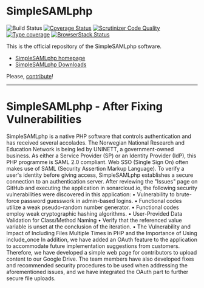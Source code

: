 # SimpleSAMLphp

![Build Status](https://github.com/simplesamlphp/simplesamlphp/workflows/CI/badge.svg?branch=master)
[![Coverage Status](https://codecov.io/gh/simplesamlphp/simplesamlphp/branch/master/graph/badge.svg)](https://codecov.io/gh/simplesamlphp/simplesamlphp)
[![Scrutinizer Code Quality](https://scrutinizer-ci.com/g/simplesamlphp/simplesamlphp/badges/quality-score.png?b=master)](https://scrutinizer-ci.com/g/simplesamlphp/simplesamlphp/?branch=master)
[![Type coverage](https://shepherd.dev/github/simplesamlphp/simplesamlphp/coverage.svg)](https://shepherd.dev/github/simplesamlphp/simplesamlphp)
[![BrowserStack Status](https://automate.browserstack.com/badge.svg?badge_key=LzlCL29sZEVDRXJpdGtxZUdITFA3YjYyUFBBYkVVZDVDcG1YZXRaN2pvTT0tLVhCNzkwVUNGVFVjVFVicUg0R1BNR0E9PQ==--f9efb6f330bd98dd6e3c7b816ac2f0982275a872)](https://automate.browserstack.com/public-build/LzlCL29sZEVDRXJpdGtxZUdITFA3YjYyUFBBYkVVZDVDcG1YZXRaN2pvTT0tLVhCNzkwVUNGVFVjVFVicUg0R1BNR0E9PQ==--f9efb6f330bd98dd6e3c7b816ac2f0982275a872)

This is the official repository of the SimpleSAMLphp software.

* [SimpleSAMLphp homepage](https://simplesamlphp.org)
* [SimpleSAMLphp Downloads](https://simplesamlphp.org/download)

Please, [contribute](CONTRIBUTING.md)!


----------------------------------------------------------------------------------------------------------------------------------------------------------
# SimpleSAMLphp - After Fixing Vulnerabilities

SimpleSAMLphp is a native PHP software that controls authentication and has received several accolades. The Norwegian National Research and Education Network is being led by UNINETT, a government-owned business. As either a Service Provider (SP) or an Identity Provider (IdP), this PHP programme is SAML 2.0 compliant.
Web SSO (Single Sign On) often makes use of SAML (Security Assertion Markup Language). To verify a user's identity before giving access, SimpleSAMLphp establishes a secure connection to an authentication server.
After reviewing the "Issues" page on GitHub and executing the application in sonarcloud.io, the following security vulnerabilities were discovered in this application:
•	Vulnerability to brute-force password guesswork in admin-based logins.
•	Functional codes utilize a weak pseudo-random number generator.
•	Functional codes employ weak cryptographic hashing algorithms.
•	User-Provided Data Validation for Class/Method Naming
•	Verify that the referenced value variable is unset at the conclusion of the iteration.
•	The Vulnerability and Impact of Including Files Multiple Times in PHP and the Importance of Using include_once
In addition, we have added an OAuth feature to the application to accommodate future implementation suggestions from customers. Therefore, we have developed a simple web page for contributors to upload content to our Google Drive. 
The team members have also developed fixes and recommended security procedures to be used when addressing the aforementioned issues, and we have integrated the OAuth part to further secure file uploads.
